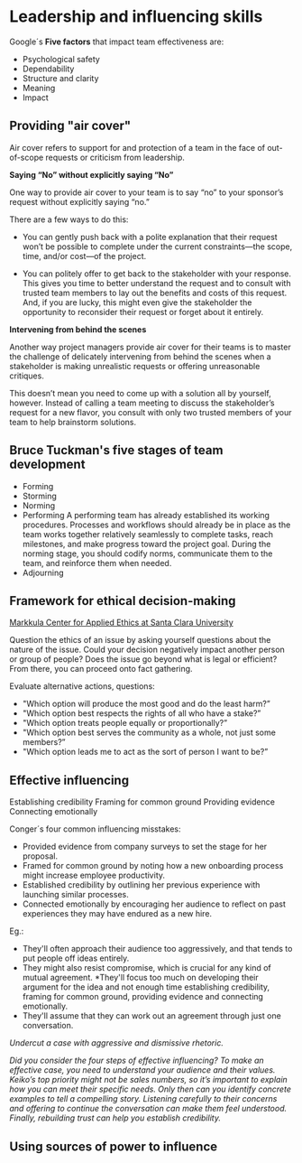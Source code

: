 # Leadership and influencing skills

Google´s __Five factors__ that impact team effectiveness are:
* Psychological safety
* Dependability
* Structure and clarity
* Meaning
* Impact

## Providing "air cover"
Air cover refers to support for and protection of a team in the face of out-of-scope requests or criticism from leadership.

__Saying “No” without explicitly saying “No”__

One way to provide air cover to your team is to say “no” to your sponsor’s request without explicitly saying “no.” 

There are a few ways to do this:
* You can gently push back with a polite explanation that their request won’t be possible to complete under the current constraints—the scope, time, and/or cost—of the project. 

* You can politely offer to get back to the stakeholder with your response. This gives you time to better understand the request and to consult with trusted team members to lay out the benefits and costs of this request. And, if you are lucky, this might even give the stakeholder the opportunity to reconsider their request or forget about it entirely.

__Intervening from behind the scenes__

Another way project managers provide air cover for their teams is to master the challenge of  delicately intervening from behind the scenes when a stakeholder is making unrealistic requests or offering unreasonable critiques.

This doesn’t mean you need to come up with a solution all by yourself, however. Instead of calling a team meeting to discuss the stakeholder’s request for a new flavor, you consult with only two trusted members of your team to help brainstorm solutions.

## Bruce Tuckman's five stages of team development
* Forming
* Storming
* Norming
* Performing
A performing team has already established its working procedures. Processes and workflows should already be in place as the team works together relatively seamlessly to complete tasks, reach milestones, and make progress toward the project goal. During the norming stage, you should codify norms, communicate them to the team, and reinforce them when needed.
* Adjourning

## Framework for ethical decision-making
[Markkula Center for Applied Ethics at Santa Clara University](https://www.scu.edu/ethics/ethics-resources/ethical-decision-making/)

Question the ethics of an issue by asking yourself questions about the nature of the issue. Could your decision negatively impact another person or group of people? Does the issue go beyond what is legal or efficient? From there, you can proceed onto fact gathering.

Evaluate alternative actions, questions:
* "Which option will produce the most good and do the least harm?”
* "Which option best respects the rights of all who have a stake?” 
* "Which option treats people equally or proportionally?”
* "Which option best serves the community as a whole, not just some members?”
* "Which option leads me to act as the sort of person I want to be?”

## Effective influencing
Establishing credibility
Framing for common ground
Providing evidence
Connecting emotionally

Conger´s four common influencing misstakes:
* Provided evidence from company surveys to set the stage for her proposal.
* Framed for common ground by noting how a new onboarding process might increase employee productivity.
* Established credibility by outlining her previous experience with launching similar processes.
* Connected emotionally by encouraging her audience to reflect on past experiences they may have endured as a new hire. 

Eg.:
* They'll often approach their audience too aggressively, and that tends to put people off ideas entirely.
* They might also resist compromise, which is crucial for any kind of mutual agreement. *They'll focus too much on developing their argument for the idea and not enough time establishing credibility, framing for common ground, providing evidence and connecting emotionally.
* They'll assume that they can work out an agreement through just one conversation.

*Undercut a case with aggressive and dismissive rhetoric.*

*Did you consider the four steps of effective influencing? To make an effective case, you need to understand your audience and their values. Keiko’s top priority might not be sales numbers, so it’s important to explain how you can meet their specific needs. Only then can you identify concrete examples to tell a compelling story. Listening carefully to their concerns and offering to continue the conversation can make them feel understood. Finally, rebuilding trust can help you establish credibility.*

## Using sources of power to influence
